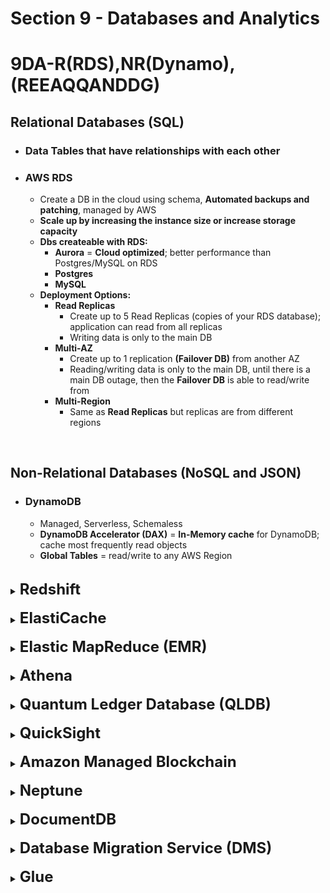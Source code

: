 # Section 9 - Databases and Analytics

# **9DA-R(RDS),NR(Dynamo),(REEAQQANDDG)**

## **Relational Databases** (SQL)
- ### Data Tables that have relationships with each other
- ### **AWS RDS**
	- Create a DB in the cloud using schema, **Automated backups and patching**, managed by AWS
	- **Scale up by increasing the instance size or increase storage capacity**
	- **Dbs createable with RDS:**
		- **Aurora** = **Cloud optimized**; better performance than Postgres/MySQL on RDS
		- **Postgres**
		- **MySQL**
	- **Deployment Options:**
		- **Read Replicas**
			- Create up to 5 Read Replicas (copies of your RDS database); application can read from all replicas
			- Writing data is only to the main DB
		- **Multi-AZ**
			- Create up to 1 replication **(Failover DB)** from another AZ
			- Reading/writing data is only to the main DB, until there is a main DB outage, then the **Failover DB** is able to read/write from
		- **Multi-Region**
			- Same as **Read Replicas** but replicas are from different regions

<br>

## **Non-Relational Databases** (NoSQL and JSON)
- ### **DynamoDB**
	- Managed, Serverless, Schemaless
	- **DynamoDB Accelerator (DAX)** = **In-Memory cache** for DynamoDB; cache most frequently read objects
	- **Global Tables** = read/write to any AWS Region

<br>

<details>
  	<summary>
		<strong>
			<font size=5>
				Redshift
			</font>
		</strong>
	</summary>
	<font size=4>
		<strong>SQL Data Warehouse</strong> for <strong>OLAP</strong> (Online Analytical Processing of Data)
	</font>
</details>

<br>
 
<details>
  	<summary>
		<strong>
			<font size=5>
				ElastiCache
			</font>
		</strong>
	</summary>
	<font size=4>
		<strong>In-Memory databases</strong>; cache data for frequently read/write workloads
	</font>
</details>

<br>

<details>
  	<summary>
		<strong>
			<font size=5>
				Elastic MapReduce (EMR)
			</font>
		</strong>
	</summary>
	<font size=4>
		Create Hadoop clusters to process vast amount of data
	</font>
</details>

<br>

<details>
  	<summary>
		<strong>
			<font size=5>
				Athena
			</font>
		</strong>
	</summary>
	<font size=4>
		Query data on Amazon S3
	</font>
</details>

<br>

<details>
  	<summary>
		<strong>
			<font size=5>
				Quantum Ledger Database (QLDB)
			</font>
		</strong>
	</summary>
	<font size=4>
		Managed DB for recording immutable financial transactions
	</font>
</details>

<br>

<details>
  	<summary>
		<strong>
			<font size=5>
				QuickSight
			</font>
		</strong>
	</summary>
	<font size=4>
		Create interactive dashboards from AWS databases
	</font>
</details>

<br>

<details>
  	<summary>
		<strong>
			<font size=5>
				Amazon Managed Blockchain
			</font>
		</strong>
	</summary>
	<font size=4>
		Managed Hyperledger Fabric & Ethereum blockchains
	</font>
</details>

<br>

<details>
  	<summary>
		<strong>
			<font size=5>
				Neptune
			</font>
		</strong>
	</summary>
	<font size=4>
		Managed graph database; complex connected datasets
	</font>
</details>

<br>
 
<details>
  	<summary>
		<strong>
			<font size=5>
				DocumentDB
			</font>
		</strong>
	</summary>
	<font size=4>
		<strong>AWS implementation</strong> of MongoDB
	</font>
</details>

<br>

<details>
  	<summary>
		<strong>
			<font size=5>
				Database Migration Service (DMS)
			</font>
		</strong>
	</summary>
	<font size=4>
		Migrate data from database to database
	</font>
</details>

<br>

<details>
  	<summary>
		<strong>
			<font size=5>
				Glue
			</font>
		</strong>
	</summary>
	<font size=4>
		Managed <strong>Extract, Transform, Load</strong> (ETL) service
	</font>
</details>
